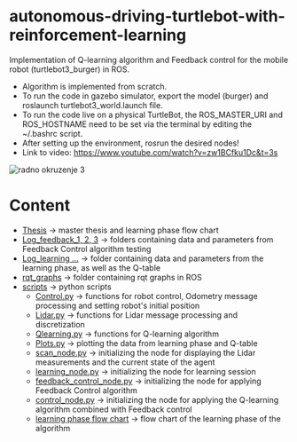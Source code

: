 # autonomous-driving-turtlebot-with-reinforcement-learning
Implementation of Q-learning algorithm and Feedback control for the mobile robot (turtlebot3_burger) in ROS.

 * Algorithm is implemented from scratch.
 * To run the code in gazebo simulator, export the model (burger) and roslaunch turtlebot3_world.launch file.
 * To run the code live on a physical TurtleBot, the ROS_MASTER_URI and ROS_HOSTNAME need to be set via the terminal by editing the ~/.bashrc script.
 * After setting up the environment, rosrun the desired nodes!
 * Link to video: https://www.youtube.com/watch?v=zw1BCfku1Dc&t=3s

![radno okruzenje 3](https://user-images.githubusercontent.com/72970001/98345474-02e69500-2015-11eb-8552-9949ddae6cab.jpeg)

# Content
* [Thesis](Thesis) -> master thesis and learning phase flow chart
* [Log_feedback_1, 2, 3](Data) -> folders containing data and parameters from Feedback Control algorithm testing
* [Log_learning ...](Data) -> folder containing data and parameters from the learning phase, as well as the Q-table 
* [rqt_graphs](rqt_graphs) -> folder containing rqt graphs in ROS
* [scripts](scripts) -> python scripts
    * [Control.py](scripts/Control.py) -> functions for robot control, Odometry message processing and setting robot's initial position
    * [Lidar.py](scripts/Lidar.py) -> functions for Lidar message processing and discretization
    * [Qlearning.py](scripts/Qlearning.py) -> functions for Q-learning algorithm
    * [Plots.py](scripts/Plots.py) -> plotting the data from learning phase and Q-table
    * [scan_node.py](scripts/scan_node.py) -> initializing the node for displaying the Lidar measurements and the current state of the agent
    * [learning_node.py](scripts/learning_node.py) -> initializing the node for learning session
    * [feedback_control_node.py](scripts/feedback_control_node.py) -> initializing the node for applying Feedback Control algorithm
    * [control_node.py](scripts/control_node.py) -> initializing the node for applying the Q-learning algorithm combined with Feedback control
    * [learning phase flow chart](scripts/learning_phase_flow_chart.png) -> flow chart of the learning phase of the algorithm
    

